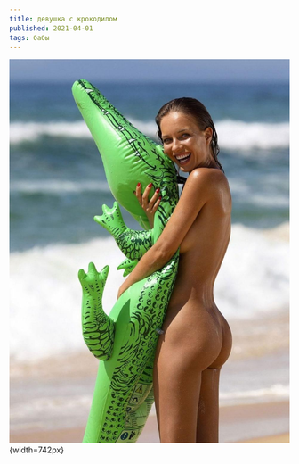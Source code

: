 ```yaml
---
title: девушка с крокодилом
published: 2021-04-01
tags: бабы
---
```

![](/content/photo_2021-04-01_23-01-49.jpg){width=742px}
